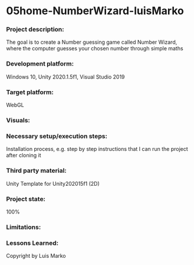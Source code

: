 # 05home-NumberWizard-luisMarko
### Project description: 
The goal is to create a Number guessing game called Number Wizard, where the computer guesses your chosen number through simple maths

### Development platform: 
Windows 10, Unity 2020.1.5f1, Visual Studio 2019

### Target platform: 
WebGL

### Visuals: 


### Necessary setup/execution steps: 
Installation process, e.g. step by step instructions that I can run the project after cloning it

### Third party material: 
Unity Template for Unity202015f1 (2D)

### Project state: 
100% 

### Limitations: 

### Lessons Learned: 

Copyright by Luis Marko
